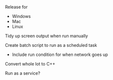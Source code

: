 Release for
- Windows
- Mac
- Linux

Tidy up screen output when run manually

Create batch script to run as a scheduled task
- Include run condition for when network goes up

Convert whole lot to C++ 

Run as a service?

